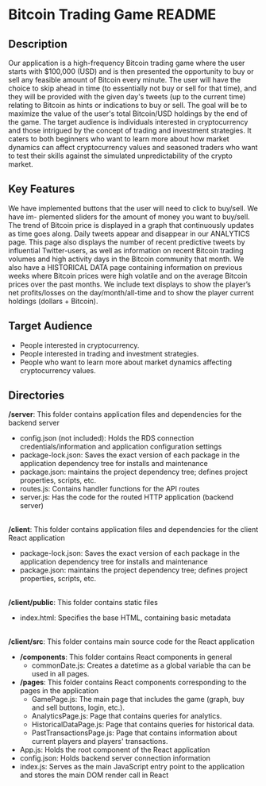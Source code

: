 # Bitcoin Trading Game README
## Description
Our application is a high-frequency Bitcoin trading game where the user starts with $100,000 (USD) and is then 
presented the opportunity to buy or sell any feasible amount of Bitcoin every minute. The user will have the choice 
to skip ahead in time (to essentially not buy or sell for that time), and they will be provided with the given day's 
tweets (up to the current time) relating to Bitcoin as hints or indications to buy or sell. The goal will be to 
maximize the value of the user's total Bitcoin/USD holdings by the end of the game. The target audience is individuals 
interested in cryptocurrency and those intrigued by the concept of trading and investment strategies. It caters to 
both beginners who want to learn more about how market dynamics can affect cryptocurrency values and seasoned traders 
who want to test their skills against the simulated unpredictability of the crypto market.

## Key Features
We have implemented buttons that the user will need to click to buy/sell. We have im-
plemented sliders for the amount of money you want to buy/sell. The trend of Bitcoin price is displayed in a graph that
continuously updates as time goes along. Daily tweets appear and disappear in our ANALYTICS page. This page also
displays the number of recent predictive tweets by influential Twitter-users, as well as information on recent Bitcoin trading
volumes and high activity days in the Bitcoin community that month. We also have a HISTORICAL DATA page containing
information on previous weeks where Bitcoin prices were high volatile and on the average Bitcoin prices over the past months.
We include text displays to show the player’s net profits/losses on the day/month/all-time and to show the player current
holdings (dollars + Bitcoin).

## Target Audience
- People interested in cryptocurrency.
- People interested in trading and investment strategies.
- People who want to learn more about market dynamics affecting cryptocurrency values.

## Directories
**/server**: This folder contains application files and dependencies for the backend server
- config.json (not included): Holds the RDS connection credentials/information and application configuration settings
- package-lock.json: Saves the exact version of each package in the application dependency tree for installs and maintenance
- package.json: maintains the project dependency tree; defines project properties, scripts, etc.
- routes.js: Contains handler functions for the API routes
- server.js: Has the code for the routed HTTP application (backend server)
<br><br>

**/client**: This folder contains application files and dependencies for the client React application
- package-lock.json: Saves the exact version of each package in the application dependency tree for installs and maintenance
- package.json: maintains the project dependency tree; defines project properties, scripts, etc.
<br><br>

**/client/public**: This folder contains static files
- index.html: Specifies the base HTML, containing basic metadata
<br><br>

**/client/src**: This folder contains main source code for the React application
- **/components**: This folder contains React components in general
	- commonDate.js: Creates a datetime as a global variable tha can be used in all pages.
- **/pages**: This folder contains React components corresponding to the pages in the application
	- GamePage.js: The main page that includes the game (graph, buy and sell buttons, login, etc.).
	- AnalyticsPage.js: Page that contains queries for analytics.
	- HistoricalDataPage.js: Page that contains queries for historical data.
	- PastTransactionsPage.js: Page that contains information about current players and players' transactions.
- App.js: Holds the root component of the React application
- config.json: Holds backend server connection information
- index.js: Serves as the main JavaScript entry point to the application and stores the main DOM render call in React
